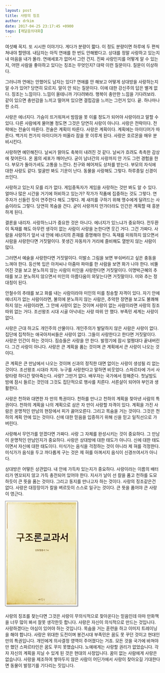 ```yaml
---
layout: post
title: 사랑의 징조
author: drkim
date: 2017-04-25 23:17:45 +0900
tags: [깨달음의대화]
---
```

여섯째 꼭지. 또 시시한 이야기다. 게다가 분량이 짧다. 이 정도 분량이면 하루에 두 편씩 쳐내야 할텐데. 내담자는 아직 연애를 한 번도 안해봤다고. 상대를 정말 사랑하고 있는지 내 마음을 내가 몰라. 연애세포가 없어서 그런 건지. 진짜 사랑인지를 어떻게 알 수 있는지, 어떤 사람을 좋아하고 있다는 징조는 무엇인지? 대략 이런 질문이다. 질문이 이상하다.

  


그러니까 연애는 안했어도 남자는 있다? 연애를 안 해보고 어떻게 상대방을 사랑하는지 알 수가 있어? 당연히 모르지. 말이 안 되는 질문이다. 이에 대한 강신주의 답은 별게 없다. 징조는 느낌이다. 느낌이 올테니까 기다려봐라. 행복이 충만한 느낌을 기다려보라. 같이 있으면 충만감을 느끼고 떨어져 있으면 결핍감을 느끼는 그런거 있다. 끝. 하나마나한 소리.

  


사랑은 에너지다. 가슴이 뜨거워져서 밤잠을 못 이룰 정도가 되어야 사랑이라고 말할 수 있다. 다른 사람에게 물어볼 정도면 그것은 당연히 사랑이 아니다. 사랑은 전략이다. 전략에는 전술이 따른다. 전술은 계획이 따른다. 사랑은 계획이다. 계획에는 아이디어가 따른다. 백가지 천가지 아이디어가 떠올라 잠을 못 이루게 된다. 사랑은 호르몬을 매우 분비시킨다.

  


사랑하면 예민해진다. 날씨가 맑아도 축복이 내려진 것 같다. 날씨가 흐려도 촉촉한 감상에 젖어든다. 온 몸의 세포가 깨어난다. 굳이 남녀간의 사랑까지 안 가도 그런 경험을 한다. 부모가 돌아가셔도 고통을 느낀다. 친구와 헤어져도 상처를 받는다. 부모의 자식에 대한 사랑도 같다. 얼굴만 봐도 기운이 난다. 동물을 사랑해도 그렇다. 하루종일 신경이 쓰인다. 

  


사랑하고 있는지 모를 리가 없다. 게임중독자가 게임을 사랑하는 것만 봐도 알 수 있다. 얼마나 많은 시간을 거기에 허비하고 있는가? 작가가 작품에 집중하는 것도 그렇다. 연주자가 신들린 듯이 연주한다 해도 그렇다. 제 새끼를 구하기 위해 맹수에게 달려드는 사슴이라도 그렇다. 당연히 목숨을 건다. 굳이 사랑까지 안가더라도 인간은 계획할 때 흥분하게 된다.

  


결론을 내리자. 사랑하느냐가 중요한 것은 아니다. 에너지가 있느냐가 중요하다. 전두환이 독재를 해도 아무런 생각이 없는 사람이 사랑을 논한다면 웃긴 거다. 그건 가짜다. 사람을 사랑하기 앞서 내 안에 에너지의 존재를 증명해야 한다. 독재를 미워하지 않으면서 사람을 사랑한다면 거짓말이다. 못생긴 자동차가 거리에 즐비해도 열받지 않는 사람이 많다. 

  


그러면서 예술을 사랑한다면 거짓말이다. 이발소 그림을 보면 부숴버리고 싶은 충동을 느껴야 한다. 등산복 입은 아저씨나 아줌마 파마를 한 사람을 보면 화가 나야 한다. 비뚤어진 것을 보고 분노하지 않는 사람이 미인을 사랑한다면 거짓말이다. 이명박근혜의 추태를 보고 분노하지 않으면서 미인의 아름다움이 와닿는다면 거짓말이다. 미와 추는 정대칭이 된다.

  


안철수의 추태를 보고 화를 내는 사람이라야 미인의 미를 칭송할 자격이 있다. 자기 안에 에너지가 없는 사람이라면, 불의에 분노하지 않는 사람은, 추악한 장면을 보고도 불쾌해 하지 않는 사람이라면, 그 안에 사랑이 없는 것이며 사랑이 없는 사람이라면 사랑의 징조 따위 없는 거다. 조선왕조 시대 시골 아낙네는 사랑 따위 안 했다. 부족민 세계는 사랑이 없다. 

  


사랑은 근대 하고도 개인주의 산물이다. 개인주의가 발달하지 않은 사람은 사랑이 없다. 집단에 집착하는 애국아저씨들은 사랑이 없다. 그들이 사랑한다고 한다면 거짓말이다. 사랑은 인간이 하는 것이다. 짐승들은 사랑을 안 한다. 발정기에 잠시 얼쩡대다 끝내버린다. 그건 사랑이 아니다. 사랑은 큰 계획을 품는 것이며 큰 계획에서 큰 사랑이 나오는 것이다. 

  


큰 계획은 큰 만남에서 나오는 것이며 신과의 정직한 대면 없이는 사랑이 생성될 리 없는 것이다. 조선왕조 시대라 치자. 누구를 사랑한다고 말하면 비웃었다. 스파르타에 가서 사랑타령 하다간 맞아죽는다. 사랑? 그딴거 없다. 배우자는 국가에서 정해준다. 첫날밤도 밤에 잠시 들르는 것인데 그것도 집단적으로 행사를 치른다. 서른살이 되어야 부인과 생활한다. 

  


사랑은 천하와 대면한 자 만의 특권이다. 천하를 만나고 천하의 계획을 찾아낸 사람의 특권이다. 천하의 계획을 나의 계획으로 삼은 자 만이 사랑할 자격이 있다. 계획을 가진 사람은 운명적인 만남의 현장에서 피가 끓어오른다. 그리고 목숨을 거는 것이다. 그것은 천하의 계획 안에 있는 것이다. 신에 대한 믿음을 입증하기 위해 신을 믿고 일직선으로 가버린다. 

  


사랑해서 무언가를 얻겠다면 가짜다. 사랑 그 자체를 완성시키는 것이 중요하다. 그 만남이 운명적인 만남인지가 중요하다. 사랑은 상대방에 대한 태도가 아니다. 신에 대한 태도이면서 자신에 대한 태도이다. 미식가는 음식을 걱정하는 것이 아니라 제 혀를 걱정한다. 미식가가 음식을 두고 까다롭게 구는 것은 제 혀를 아껴서지 음식이 신경쓰여서가 아니다. 

  


상대방은 어떻든 상관없다. 내 안에 가득차 있는지가 중요하다. 사랑이라는 이름의 배터리가 엔꼬되지 않고 가득 충전되어 있어야 한다. 지사가 날이 선 칼을 품고 천하를 도모하듯이 큰 뜻을 품는 것이다. 그리고 동지를 만나고자 하는 것이다. 사랑의 징조같은건 없다. 사랑은 대장장이가 칼을 벼르듯이 스스로 일구는 것이다. 큰 뜻을 품어야 큰 사랑이 영근다.

  


  



![](/files/attach/images/198/909/836/20170108_234810.jpg)   


  


사랑의 징조를 찾는다면 그것은 사랑이 무의식적으로 찾아온다는 믿음인데 아마 만화책을 너무 많이 봐서 잘못 생각한듯 합니다. 사랑은 자신이 의식적으로 만드는 것입니다. 사랑하겠다는 야심이 있어야 하는 것입니다. 목숨을 거는 훈련을 하고 이미지 트레이닝을 해야 합니다. 사랑은 위대한 도전이며 봉건시대 부족민은 꿈도 못 꾸던 것이고 현대인만의 특권입니다. 개인에게 의사결정 영역이 주어졌다는 거죠. 모든 것을 국가에 바쳐야만 했던 스파르타인은 꿈도 꾸지 못했습니다. 노예에게는 사랑할 권리가 없었습니다. 각자 자신의 계획을 지닐 수 있게 된 것은 현대의 사정입니다. 꿈이 없는 사람에게 사랑은 없습니다. 사랑을 제조하여 쌓아두지 않은 사람이 어딘가에서 사랑이 찾아오길 기대한다면 동물이 발정기를 기다리는 짓입니다.
